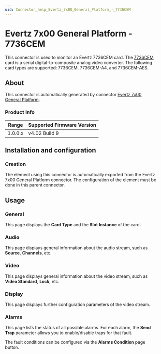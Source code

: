 ```yaml
---
uid: Connector_help_Evertz_7x00_General_Platform_-_7736CEM
---
```


# Evertz 7x00 General Platform - 7736CEM

This connector is used to monitor an Evertz 7736CEM card. The [7736CEM](http://www.evertz.com/products/7736CEM) card is a serial digital-to-composite analog video converter. The following card types are supported: 7736CEM, 7736CEM-A4, and 7736CEM-AES.

## About

This connector is automatically generated by connector [Evertz 7x00 General Platform](xref:Connector_help_Evertz_7x00_General_Platform).

### Product Info

| Range | Supported Firmware Version |
|------------------|-----------------------------|
| 1.0.0.x          | v4.02 Build 9               |

## Installation and configuration

### Creation

The element using this connector is automatically exported from the Evertz 7x00 General Platform connector. The configuration of the element must be done in this parent connector.

## Usage

### General

This page displays the **Card Type** and the **Slot Instance** of the card.

### Audio

This page displays general information about the audio stream, such as **Source**, **Channels**, etc.

### Video

This page displays general information about the video stream, such as **Video Standard**, **Lock**, etc.

### Display

This page displays further configuration parameters of the video stream.

### Alarms

This page lists the status of all possible alarms. For each alarm, the **Send Trap** parameter allows you to enable/disable traps for that fault.

The fault conditions can be configured via the **Alarms Condition** page button.

